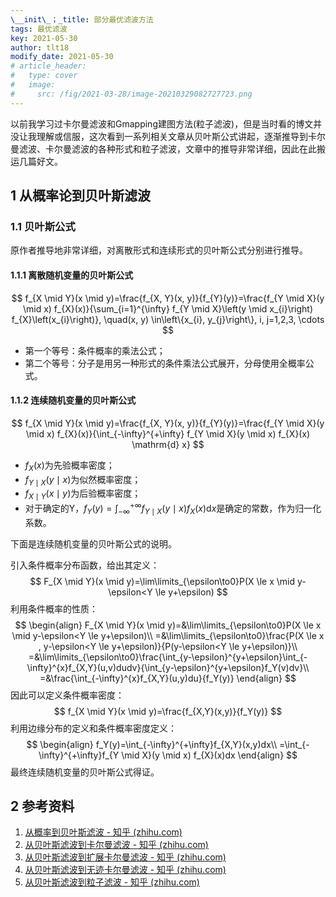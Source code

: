 ```yaml
---
\__init\_；_title: 部分最优滤波方法
tags: 最优滤波
key: 2021-05-30
author: tlt18
modify_date: 2021-05-30
# article_header:
#   type: cover
#   image:
#     src: /fig/2021-03-28/image-20210329082727723.png
---
```


以前我学习过卡尔曼滤波和Gmapping建图方法(粒子滤波)，但是当时看的博文并没让我理解或信服，这次看到一系列相关文章从贝叶斯公式讲起，逐渐推导到卡尔曼滤波、卡尔曼滤波的各种形式和粒子滤波，文章中的推导非常详细，因此在此搬运几篇好文。

<!--more-->

## 1 从概率论到贝叶斯滤波

### 1.1 贝叶斯公式

原作者推导地非常详细，对离散形式和连续形式的贝叶斯公式分别进行推导。

#### 1.1.1 离散随机变量的贝叶斯公式

$$
f_{X \mid Y}(x \mid y)=\frac{f_{X, Y}(x, y)}{f_{Y}(y)}=\frac{f_{Y \mid X}(y \mid x) f_{X}(x)}{\sum_{i=1}^{\infty} f_{Y \mid X}\left(y \mid x_{i}\right) f_{X}\left(x_{i}\right)}, \quad(x, y) \in\left\{x_{i}, y_{j}\right\}, i, j=1,2,3, \cdots
$$

- 第一个等号：条件概率的乘法公式；
- 第二个等号：分子是用另一种形式的条件乘法公式展开，分母使用全概率公式。

#### 1.1.2 连续随机变量的贝叶斯公式

$$
f_{X \mid Y}(x \mid y)=\frac{f_{X, Y}(x, y)}{f_{Y}(y)}=\frac{f_{Y \mid X}(y \mid x) f_{X}(x)}{\int_{-\infty}^{+\infty} f_{Y \mid X}(y \mid x) f_{X}(x) \mathrm{d} x}
$$

- $f_{X}(x)$为先验概率密度；
- $f_{Y\mid X}(y\mid x)$为似然概率密度；
- $f_{X\mid Y}(x\mid y)$为后验概率密度；
- 对于确定的Y，$f_Y(y)=\int_{-\infty}^{+\infty} f_{Y \mid X}(y \mid x) f_{X}(x) \mathrm{d} x$是确定的常数，作为归一化系数。



下面是连续随机变量的贝叶斯公式的说明。

引入条件概率分布函数，给出其定义：
$$
F_{X \mid Y}(x \mid y)=\lim\limits_{\epsilon\to0}P(X \le x \mid y-\epsilon<Y \le y+\epsilon)
$$
利用条件概率的性质：
$$
\begin{align}
F_{X \mid Y}(x \mid y)=&\lim\limits_{\epsilon\to0}P(X \le x \mid y-\epsilon<Y \le y+\epsilon)\\
=&\lim\limits_{\epsilon\to0}\frac{P(X \le x , y-\epsilon<Y \le y+\epsilon)}{P(y-\epsilon<Y \le y+\epsilon)}\\
=&\lim\limits_{\epsilon\to0}\frac{\int_{y-\epsilon}^{y+\epsilon}\int_{-\infty}^{x}f_{X,Y}(u,v)dudv}{\int_{y-\epsilon}^{y+\epsilon}f_Y(v)dv}\\
=&\frac{\int_{-\infty}^{x}f_{X,Y}(u,y)du}{f_Y(y)}
\end{align}
$$
因此可以定义条件概率密度：
$$
f_{X \mid Y}(x \mid y)=\frac{f_{X,Y}(x,y)}{f_Y(y)}
$$
利用边缘分布的定义和条件概率密度定义：
$$
\begin{align}
f_Y(y)=\int_{-\infty}^{+\infty}f_{X,Y}(x,y)dx\\
=\int_{-\infty}^{+\infty}f_{Y \mid X}(y \mid x) f_{X}(x)dx
\end{align}
$$
最终连续随机变量的贝叶斯公式得证。







## 2 参考资料

1. [从概率到贝叶斯滤波 - 知乎 (zhihu.com)](https://zhuanlan.zhihu.com/p/268624245)
2. [从贝叶斯滤波到卡尔曼滤波 - 知乎 (zhihu.com)](https://zhuanlan.zhihu.com/p/268632039)
3. [从贝叶斯滤波到扩展卡尔曼滤波 - 知乎 (zhihu.com)](https://zhuanlan.zhihu.com/p/268635367)
4. [从贝叶斯滤波到无迹卡尔曼滤波 - 知乎 (zhihu.com)](https://zhuanlan.zhihu.com/p/328541130)
5. [从贝叶斯滤波到粒子滤波 - 知乎 (zhihu.com)](https://zhuanlan.zhihu.com/p/349853929)

